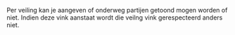 Per veiling kan je aangeven of onderweg partijen getoond mogen worden of niet. Indien deze vink aanstaat wordt die veilng vink gerespecteerd anders niet. 